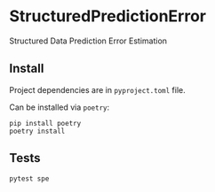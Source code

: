 # StructuredPredictionError

Structured Data Prediction Error Estimation

## Install

Project dependencies are in `pyproject.toml` file.

Can be installed via `poetry`:

```
pip install poetry
poetry install
```

## Tests

```
pytest spe
```
